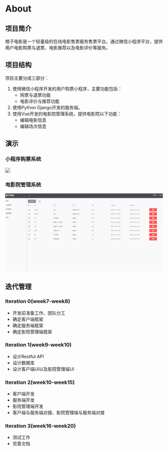 # About

## 项目简介

橙子电影是一个轻量级的在线电影售票服务售票平台。通过微信小程序平台，提供用户电影购票与退票、电影推荐以及电影评价等服务。

## 项目结构

项目主要分成三部分：

1. 使用微信小程序开发的用户购票小程序，主要功能包括：
	+ 购票与退票功能
	+ 电影评价与推荐功能
2. 使用Python Django开发的服务端。
3. 使用Vue开发的电影院管理系统，提供电影院以下功能：
	+ 编辑电影信息
	+ 编辑场次信息

## 演示

### 小程序购票系统
![](https://github.com/cxlANDzjj/Dashboard/blob/master/resources/wxapp_show.gif?raw=true)

### 电影院管理系统
![](https://github.com/cxlANDzjj/Dashboard/blob/master/resources/manager_show.gif?raw=true)

## 迭代管理

### Iteration 0(week7-week8)
+ 开发前准备工作、团队分工
+ 确定客户端框架
+ 确定服务端框架
+ 确定影院管理端框架

### Iteration 1(week9-week10)
+ 设计Restful API
+ 设计数据库
+ 设计客户端UI以及影院管理端UI

### Iteration 2(week10-week15)
+ 客户端开发
+ 服务端开发
+ 影院管理端开发
+ 客户端与服务端对接、影院管理端与服务端对接

### Iteration 3(week16-week20)
+ 测试工作
+ 完善文档